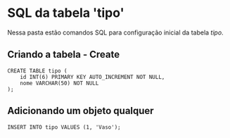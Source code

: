 # SQL da tabela 'tipo'
Nessa pasta estão comandos SQL para configuração inicial da tabela *tipo*.

## Criando a tabela - Create
    CREATE TABLE tipo (
        id INT(6) PRIMARY KEY AUTO_INCREMENT NOT NULL,
        nome VARCHAR(50) NOT NULL
    );
	
## Adicionando um objeto qualquer

    INSERT INTO tipo VALUES (1, 'Vaso');
